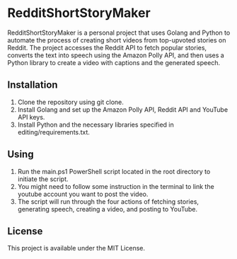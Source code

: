 # RedditShortStoryMaker
RedditShortStoryMaker is a personal project that uses Golang and Python to automate the process of creating short videos from top-upvoted stories on Reddit. The project accesses the Reddit API to fetch popular stories, converts the text into speech using the Amazon Polly API, and then uses a Python library to create a video with captions and the generated speech.

## Installation
1. Clone the repository using git clone.
2. Install Golang and set up the Amazon Polly API, Reddit API and YouTube API keys.
3. Install Python and the necessary libraries specified in editing/requirements.txt.

## Using
1. Run the main.ps1 PowerShell script located in the root directory to initiate the script.
2. You might need to follow some instruction in the terminal to link the youtube account you want to post the video.
3. The script will run through the four actions of fetching stories, generating speech, creating a video, and posting to YouTube.

## License 
This project is available under the MIT License.


